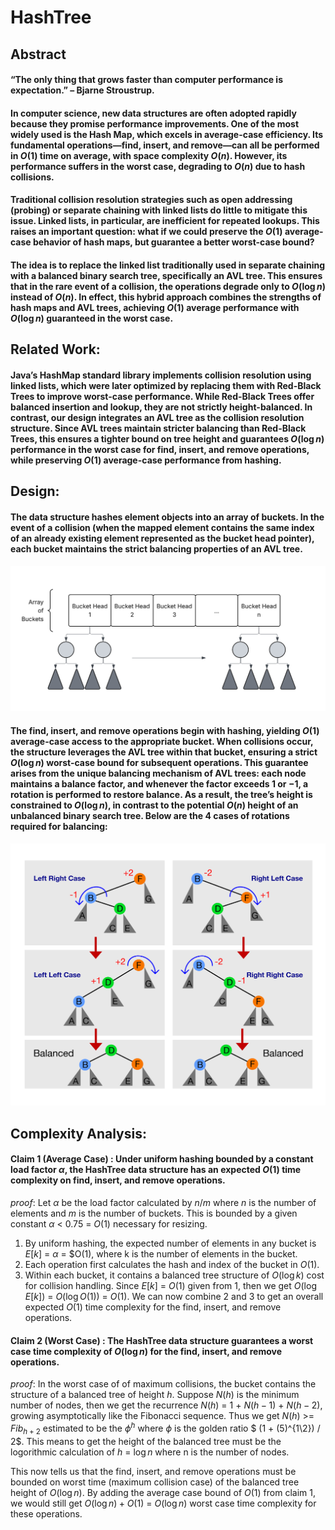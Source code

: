 # HashTree
## Abstract
#### “The only thing that grows faster than computer performance is expectation.” – Bjarne Stroustrup.

#### In computer science, new data structures are often adopted rapidly because they promise performance improvements. One of the most widely used is the Hash Map, which excels in average-case efficiency. Its fundamental operations—find, insert, and remove—can all be performed in $O(1)$ time on average, with space complexity $O(n)$. However, its performance suffers in the worst case, degrading to $O(n)$ due to hash collisions.

#### Traditional collision resolution strategies such as open addressing (probing) or separate chaining with linked lists do little to mitigate this issue. Linked lists, in particular, are inefficient for repeated lookups. This raises an important question: what if we could preserve the $O(1)$ average-case behavior of hash maps, but guarantee a better worst-case bound?

#### The idea is to replace the linked list traditionally used in separate chaining with a balanced binary search tree, specifically an AVL tree. This ensures that in the rare event of a collision, the operations degrade only to $O(\log n)$ instead of $O(n)$. In effect, this hybrid approach combines the strengths of hash maps and AVL trees, achieving $O(1)$ average performance with $O(\log n)$ guaranteed in the worst case.

## Related Work: 
#### Java’s HashMap standard library implements collision resolution using linked lists, which were later optimized by replacing them with Red-Black Trees to improve worst-case performance. While Red-Black Trees offer balanced insertion and lookup, they are not strictly height-balanced. In contrast, our design integrates an AVL tree as the collision resolution structure. Since AVL trees maintain stricter balancing than Red-Black Trees, this ensures a tighter bound on tree height and guarantees $O(\log n)$ performance in the worst case for find, insert, and remove operations, while preserving $O(1)$ average-case performance from hashing.

## Design:
#### The data structure hashes element objects into an array of buckets. In the event of a collision (when the mapped element contains the same index of an already existing element represented as the bucket head pointer), each bucket maintains the strict balancing properties of an AVL tree. 

![](Design.png)

#### The find, insert, and remove operations begin with hashing, yielding $O(1)$ average-case access to the appropriate bucket. When collisions occur, the structure leverages the AVL tree within that bucket, ensuring a strict $O(\log n)$ worst-case bound for subsequent operations. This guarantee arises from the unique balancing mechanism of AVL trees: each node maintains a balance factor, and whenever the factor exceeds $1$ or $-1$, a rotation is performed to restore balance. As a result, the tree’s height is constrained to $O(\log n)$, in contrast to the potential $O(n)$ height of an unbalanced binary search tree. Below are the 4 cases of rotations required for balancing: 

![](Rotation4.png)

## Complexity Analysis: 
#### Claim 1 (Average Case) : Under uniform hashing bounded by a constant load factor $\alpha$, the HashTree data structure has an expected $O(1)$ time complexity on find, insert, and remove operations.

$proof:$ Let $\alpha$ be the load factor calculated by $n$/$m$ where $n$ is the number of elements and $m$ is the number of buckets. This is bounded by a given constant $\alpha$ < 0.75 = $O(1)$ necessary for resizing.
1. By uniform hashing, the expected number of elements in any bucket is $E[k]$ = $\alpha$ = $O(1), where k is the number of elements in the bucket.
2. Each operation first calculates the hash and index of the bucket in $O(1)$.
3. Within each bucket, it contains a balanced tree structure of $O(\log k)$ cost for collision handling. Since $E[k]$ = $O(1)$ given from 1, then we get $O(\log E[k])$ = $O(\log O(1))$ = $O(1)$. 
We can now combine 2 and 3 to get an overall expected $O(1)$ time complexity for the find, insert, and remove operations.

#### Claim 2 (Worst Case) : The HashTree data structure guarantees a worst case time complexity of $O(\log n)$ for the find, insert, and remove operations.

$proof:$ In the worst case of of maximum collisions, the bucket contains the structure of a balanced tree of height $h$. Suppose $N(h)$ is the minimum number of nodes, then we get the recurrence $N(h)$ = 1 + $N(h - 1)$ + $N(h - 2)$, growing asymptotically like the Fibonacci sequence. Thus we get $N(h)$ >= $Fib_{h + 2}$ estimated to be the $\phi^{h}$ where $\phi$ is the golden ratio $ (1 + (5)^{1\2}) / 2$. This means to get the height of the balanced tree must be the logorithmic calculation of $h$ = $\log n$ where n is the number of nodes. 

This now tells us that the find, insert, and remove operations must be bounded on worst time (maximum collision case) of the balanced tree height of $O(\log n)$. By adding the average case bound of $O(1)$ from claim 1, we would still get $O(\log n) + O(1)$ = $O(\log n)$ worst case time complexity for these operations.





